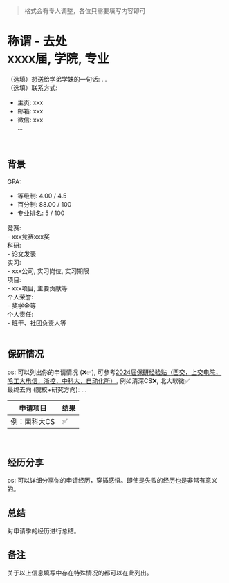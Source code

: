 > 格式会有专人调整，各位只需要填写内容即可

# 称谓 - 去处<br>xxxx届, 学院, 专业
（选填）想送给学弟学妹的一句话: ...<br>
（选填）联系方式: <br>
- 主页: xxx<br>
- 邮箱: xxx<br>
- 微信: xxx<br>
...<br>
<br>

## 背景
GPA: <br>
- 等级制: 4.00 / 4.5<br>
- 百分制: 88.00 / 100<br>
- 专业排名: 5 / 100<br>

竞赛:<br>
    - xxx竞赛xxx奖<br>
科研: <br>
    - 论文发表<br>
实习: <br>
    - xxx公司, 实习岗位, 实习期限<br>
项目:<br>
    - xxx项目, 主要贡献等<br>
个人荣誉:<br>
    - 奖学金等<br>
个人责任:<br>
    - 班干、社团负责人等<br>
<br>

## 保研情况
ps: 可以列出你的申请情况 (❌✅), 可参考[2024届保研经验贴（西交，上交电院，哈工大电信，浙控，中科大，自动化所）](https://zhuanlan.zhihu.com/p/656435604), 例如清深CS❌, 北大软微✅<br>
最终去向 (院校+研究方向): ...

|  申请项目   | 结果 |
|  ----  | ----  |
| 例：南科大CS  | ✅ |

<br>

## 经历分享
ps: 可以详细分享你的申请经历，穿插感悟。即使是失败的经历也是非常有意义的。
<br>

## 总结
对申请季的经历进行总结。
<br>

## 备注
关于以上信息填写中存在特殊情况的都可以在此列出。